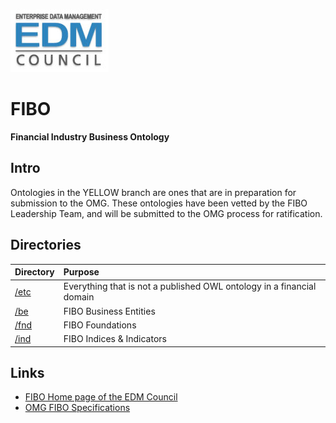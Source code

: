 ![EDM Council Logo](etc/image/edmc-logo.jpg)
# FIBO
__Financial Industry Business Ontology__

## Intro

Ontologies in the YELLOW branch are ones that are in preparation for submission to the OMG.  These ontologies have been vetted by the FIBO Leadership Team, and will be submitted to the OMG process for ratification. 

## Directories

Directory     | Purpose
:------------ |:-------
[/etc](./etc) | Everything that is not a published OWL ontology in a financial domain
[/be](./be)   | FIBO Business Entities
[/fnd](./fnd) | FIBO Foundations
[/ind](./ind) | FIBO Indices & Indicators

## Links

- [FIBO Home page of the EDM Council](http://www.edmcouncil.org/financialbusiness)
- [OMG FIBO Specifications](http://www.omg.org/spec/EDMC-FIBO/)



